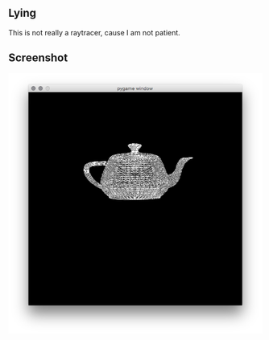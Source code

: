 ## Lying

This is not really a raytracer, cause I am not patient.

## Screenshot

![screenshot](https://raw.githubusercontent.com/geohot/lowqualityraytracer/master/screenshot.png)

